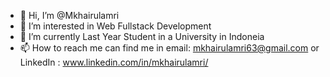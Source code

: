 - 👋 Hi, I’m @Mkhairulamri
- 👀 I’m interested in Web Fullstack Development
- 🌱 I’m currently Last Year Student in a University in Indoneia
- 📫 How to reach me can find me in email: mkhairulamri63@gmail.com or LinkedIn : www.linkedin.com/in/mkhairulamri/

<!---
Mkhairulamri/Mkhairulamri is a ✨ special ✨ repository because its `README.md` (this file) appears on your GitHub profile.
You can click the Preview link to take a look at your changes.
--->
